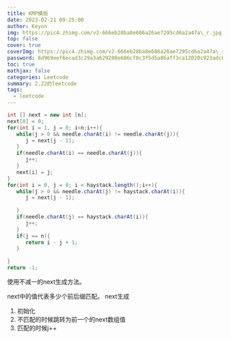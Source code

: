 ```yaml
---
title: KMP模版
date: 2023-02-21 09:25:00
author: Keyon
img: https://pic4.zhimg.com/v2-666eb28ba8e686a26ae7295cd6a2a47a\_r.jpg
top: false
cover: true
coverImg: https://pic4.zhimg.com/v2-666eb28ba8e686a26ae7295cd6a2a47a\_r.jpg
password: 8d969eef6ecad3c29a3a629280e686cf0c3f5d5a86aff3ca12020c923adc6c92
toc: true
mathjax: false
categories: Leetcode
summary: 2.22的leetcode
tags:
  - leetcode
---
```


``` java 
int [] next = new int [n];  
next[0] = 0;  
for(int i = 1, j = 0; i<n;i++){  
   while(j > 0 && needle.charAt(i) != needle.charAt(j)){  
      j = next[j - 1];  
   }  
   if(needle.charAt(i) == needle.charAt(j)){  
      j++;  
   }  
   next[i] = j;  
}  
for(int i = 0, j = 0; i < haystack.length();i++){  
   while(j > 0 && needle.charAt(j) != haystack.charAt(i)){  
      j = next[j - 1];  
  
   }  
   if(needle.charAt(j) == haystack.charAt(i)){  
      j++;  
   }  
   if(j == n){  
      return i - j + 1;  
   }  
  
}  
return -1;

``` 

使用不减一的next生成方法。

next中的值代表多少个前后缀匹配。
next生成
1. 初始化
2. 不匹配的时候跳转为前一个的next数组值
3. 匹配的时候j++